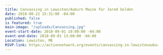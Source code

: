 ```yaml
---
title: Canvassing in Lewiston/Auburn Maine for Jared Golden
date: 2018-08-22 15:31:00 -04:00
published: false
is featured: true
main-image: "/uploads/Canvassing.jpg"
event-start-date: 2018-09-01 10:00:00 -04:00
event-end-date: 2018-09-01 13:00:00 -04:00
Location: Lewiston, ME
RSVP-link: https://actionnetwork.org/events/canvassing-in-lewistonauburn-maine-for-jared-golden?source=direct_link&
---
```


